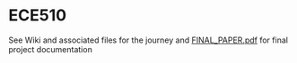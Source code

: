 # ECE510
See Wiki and associated files for the journey and 
[FINAL_PAPER.pdf](https://github.com/user-attachments/files/20715921/FINAL_PAPER.pdf) for final project documentation
